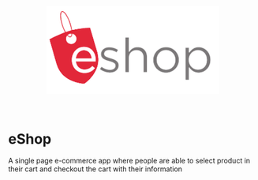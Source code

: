 <p align="center">
  <img src="/src/images/logo/logo.png" width="350" title="hover text">
</p>
<br />
<h1  font-size="30">eShop</h1>
<p>A single page e-commerce app where people are able to select product in their cart and checkout the cart with their information</p>